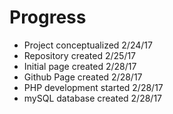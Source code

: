 # Progress
- Project conceptualized 2/24/17
- Repository created 2/25/17
- Initial page created 2/28/17
- Github Page created 2/28/17
- PHP development started 2/28/17
- mySQL database created 2/28/17

